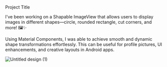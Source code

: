 Project Title

I've been working on a Shapable ImageView that allows users to display images in different shapes—circle, rounded rectangle, cut corners, and more! 🖼️✨

Using Material Components, I was able to achieve smooth and dynamic shape transformations effortlessly. This can be useful for profile pictures, UI enhancements, and creative layouts in Android apps.

![Untitled design (1)](https://github.com/user-attachments/assets/48a92802-fa94-4225-a753-fc048d80d33a)
